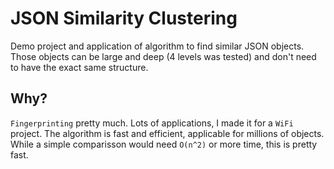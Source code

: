 # JSON Similarity Clustering
Demo project and application of algorithm to find similar JSON objects. Those objects can be large and deep (4 levels was tested) and don't need to have the exact same structure. 

## Why?
`Fingerprinting` pretty much. Lots of applications, I made it for a `WiFi` project. The algorithm is fast and efficient, applicable for millions of objects. While a simple comparisson would need `O(n^2)` or more time, this is pretty fast. 
